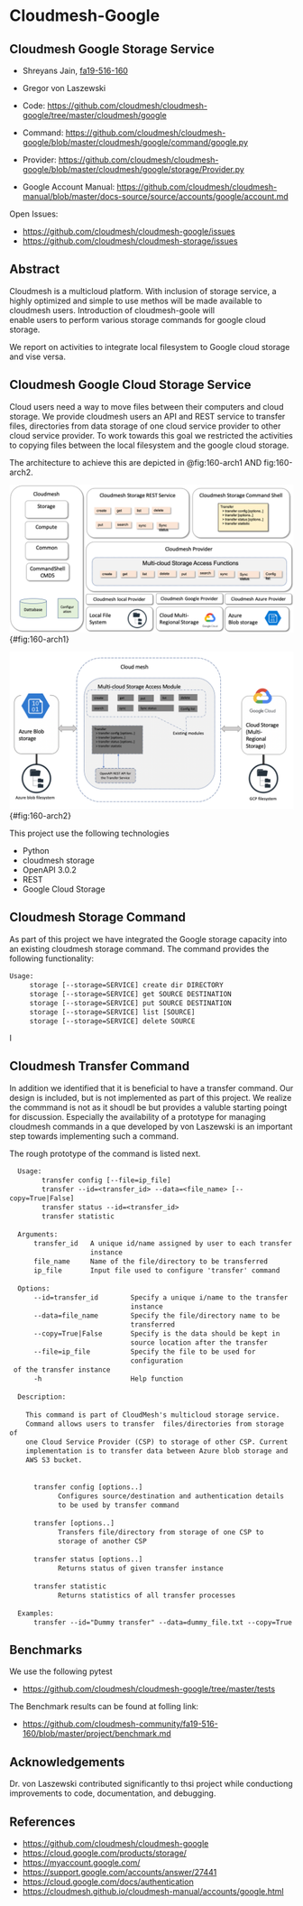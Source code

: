 # Cloudmesh-Google

## Cloudmesh Google Storage Service

* Shreyans Jain, [fa19-516-160](https://github.com/cloudmesh-community/fa19-516-160/blob/master/project/report.md)   
* Gregor von Laszewski


* Code: <https://github.com/cloudmesh/cloudmesh-google/tree/master/cloudmesh/google>
* Command: <https://github.com/cloudmesh/cloudmesh-google/blob/master/cloudmesh/google/command/google.py>
* Provider: <https://github.com/cloudmesh/cloudmesh-google/blob/master/cloudmesh/google/storage/Provider.py> 
* Google Account Manual: <https://github.com/cloudmesh/cloudmesh-manual/blob/master/docs-source/source/accounts/google/account.md>

Open Issues:

* <https://github.com/cloudmesh/cloudmesh-google/issues>
* <https://github.com/cloudmesh/cloudmesh-storage/issues>

## Abstract

Cloudmesh is a multicloud platform. With inclusion of storage
service, a highly optimized and simple to use methos will be made
available to cloudmesh users. Introduction of cloudmesh-goole will  
enable users to perform various storage commands for google cloud storage.

We report on activities to integrate local filesystem to Google cloud
storage and vise versa.
  
 
## Cloudmesh Google Cloud Storage Service	

Cloud users need a way to move files between their computers and cloud
storage. We provide cloudmesh users an API and REST service to transfer
files, directories from data storage of one cloud service provider to
other cloud service provider. To work towards this goal we restricted
the activities to copying files between the local filesystem and the 
google cloud storage.

The architecture to achieve this are depicted in @fig:160-arch1 AND fig:160-arch2.

![Cloudmesh Storage Layered Architecture](images/gregor-cloud-storage.png){#fig:160-arch1}

![CLoudmesh Integration of the Google Provider](images/Architecture_v2.png){#fig:160-arch2}

This project use the following technologies

* Python
* cloudmesh storage
* OpenAPI 3.0.2
* REST
* Google Cloud Storage

## Cloudmesh Storage Command

As part of this project we have integrated the Google storage capacity
into an existing cloudmesh storage command. The command provides the
following functionality:

```
Usage:
     storage [--storage=SERVICE] create dir DIRECTORY
     storage [--storage=SERVICE] get SOURCE DESTINATION 
     storage [--storage=SERVICE] put SOURCE DESTINATION 
     storage [--storage=SERVICE] list [SOURCE] 
     storage [--storage=SERVICE] delete SOURCE

```

I
## Cloudmesh Transfer Command

In addition we identified that it is beneficial to have a transfer
command. Our design is included, but is not implemented as part of this
project. We realize the commmand is not as it shoudl be but provides a
valuble starting poingt for discussion. Especially the availability of a
prototype for managing cloudmesh commands in a que developed by von
Laszewski is an important step towards implementing such a command.

 
The rough prototype of the command is listed next.

```
  Usage:
        transfer config [--file=ip_file]
        transfer --id=<transfer_id> --data=<file_name> [--copy=True|False]
        transfer status --id=<transfer_id>
        transfer statistic

  Arguments:
      transfer_id   A unique id/name assigned by user to each transfer 
                    instance
      file_name     Name of the file/directory to be transferred
      ip_file       Input file used to configure 'transfer' command

  Options:
      --id=transfer_id        Specify a unique i/name to the transfer 
                              instance
      --data=file_name        Specify the file/directory name to be 
                              transferred
      --copy=True|False       Specify is the data should be kept in 
                              source location after the transfer 
      --file=ip_file          Specify the file to be used for 
                              configuration
 of the transfer instance 
      -h                      Help function

  Description:
  
    This command is part of CloudMesh's multicloud storage service.
    Command allows users to transfer  files/directories from storage of
    one Cloud Service Provider (CSP) to storage of other CSP. Current
    implementation is to transfer data between Azure blob storage and
    AWS S3 bucket.


      transfer config [options..]
            Configures source/destination and authentication details 
            to be used by transfer command 

      transfer [options..]
            Transfers file/directory from storage of one CSP to 
            storage of another CSP 

      transfer status [options..]
            Returns status of given transfer instance

      transfer statistic
            Returns statistics of all transfer processes

  Examples:
      transfer --id="Dummy transfer" --data=dummy_file.txt --copy=True
```


## Benchmarks

We use the following pytest

* <https://github.com/cloudmesh/cloudmesh-google/tree/master/tests>

The Benchmark results can be found at folling link:

* <https://github.com/cloudmesh-community/fa19-516-160/blob/master/project/benchmark.md>

## Acknowledgements

Dr. von Laszewski contributed significantly to thsi project while
conductiong improvements to code, documentation, and debugging.
 

## References 

* <https://github.com/cloudmesh/cloudmesh-google>
* <https://cloud.google.com/products/storage/>
* <https://myaccount.google.com/>
* <https://support.google.com/accounts/answer/27441>
* <https://cloud.google.com/docs/authentication>
* <https://cloudmesh.github.io/cloudmesh-manual/accounts/google.html>


